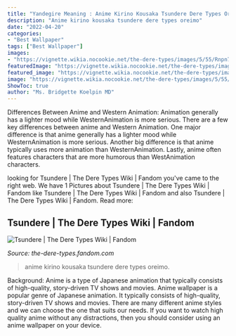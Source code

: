 ```yaml
---
title: "Yandegire Meaning : Anime Kirino Kousaka Tsundere Dere Types Oreimo"
description: "Anime kirino kousaka tsundere dere types oreimo"
date: "2022-04-20"
categories:
- "Best Wallpaper"
tags: ["Best Wallpaper"]
images:
- "https://vignette.wikia.nocookie.net/the-dere-types/images/5/55/Rnpn7pltuorsxawlfyx37tqhxt3jpdsx_hq.jpg/revision/latest?cb=20191213021750"
featuredImage: "https://vignette.wikia.nocookie.net/the-dere-types/images/5/55/Rnpn7pltuorsxawlfyx37tqhxt3jpdsx_hq.jpg/revision/latest?cb=20191213021750"
featured_image: "https://vignette.wikia.nocookie.net/the-dere-types/images/5/55/Rnpn7pltuorsxawlfyx37tqhxt3jpdsx_hq.jpg/revision/latest?cb=20191213021750"
image: "https://vignette.wikia.nocookie.net/the-dere-types/images/5/55/Rnpn7pltuorsxawlfyx37tqhxt3jpdsx_hq.jpg/revision/latest?cb=20191213021750"
ShowToc: true
author: "Ms. Bridgette Koelpin MD"
---
```



Differences Between Anime and Western Animation: Animation generally has a lighter mood while WesternAnimation is more serious.
There are a few key differences between anime and Western Animation. One major difference is that anime generally has a lighter mood while WesternAnimation is more serious. Another big difference is that anime typically uses more animation than WesternAnimation. Lastly, anime often features characters that are more humorous than WestAnimation characters.

	

		
looking for Tsundere | The Dere Types Wiki | Fandom you've came to the right web. We have 1 Pictures about Tsundere | The Dere Types Wiki | Fandom like Tsundere | The Dere Types Wiki | Fandom and also Tsundere | The Dere Types Wiki | Fandom. Read more:
		
    
## Tsundere | The Dere Types Wiki | Fandom

<img loading=lazy src="https://vignette.wikia.nocookie.net/the-dere-types/images/5/55/Rnpn7pltuorsxawlfyx37tqhxt3jpdsx_hq.jpg/revision/latest?cb=20191213021750" onerror="this.onerror=null;this.src='https://tse3.mm.bing.net/th?id=OIP.GyWfmPPdcmXxOr-WMfYhDAHaEL&amp;pid=15.1';" alt="Tsundere | The Dere Types Wiki | Fandom">

_Source: the-dere-types.fandom.com_

>anime kirino kousaka tsundere dere types oreimo. 

	

Background: Anime is a type of Japanese animation that typically consists of high-quality, story-driven TV shows and movies.
Anime wallpaper is a popular genre of Japanese animation. It typically consists of high-quality, story-driven TV shows and movies. There are many different anime styles and we can choose the one that suits our needs. If you want to watch high quality anime without any distractions, then you should consider using an anime wallpaper on your device.

